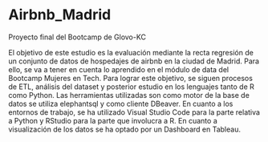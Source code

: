 # Airbnb_Madrid
Proyecto final del Bootcamp de Glovo-KC


El objetivo de este estudio es la evaluación mediante la recta regresión de un conjunto de datos de hospedajes de airbnb en la ciudad de Madrid. Para ello, se va a tener en cuenta lo aprendido en el módulo de data del Bootcamp Mujeres en Tech.  Para lograr este objetivo, se siguen procesos de ETL, análisis del dataset y posterior estudio en los lenguajes tanto de R como Python. 
Las herramientas utilizadas son como motor de la  base de datos se utiliza elephantsql y como cliente DBeaver. En cuanto a los entornos de trabajo, se ha utilizado Visual Studio Code para la parte relativa a Python y RStudio para la parte que involucra a R. En cuanto a visualización de los datos se ha optado por un Dashboard en Tableau. 
